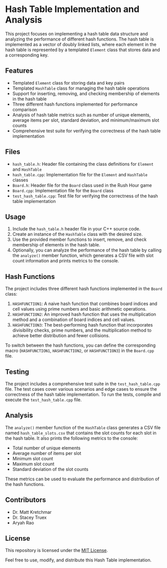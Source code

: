 # Hash Table Implementation and Analysis

This project focuses on implementing a hash table data structure and analyzing the performance of different hash functions. The hash table is implemented as a vector of doubly linked lists, where each element in the hash table is represented by a templated `Element` class that stores data and a corresponding key.

## Features

- Templated `Element` class for storing data and key pairs
- Templated `HashTable` class for managing the hash table operations
- Support for inserting, removing, and checking membership of elements in the hash table
- Three different hash functions implemented for performance comparison
- Analysis of hash table metrics such as number of unique elements, average items per slot, standard deviation, and minimum/maximum slot counts
- Comprehensive test suite for verifying the correctness of the hash table implementation

## Files

- `hash_table.h`: Header file containing the class definitions for `Element` and `HashTable`
- `hash_table.cpp`: Implementation file for the `Element` and `HashTable` classes
- `Board.h`: Header file for the `Board` class used in the Rush Hour game
- `Board.cpp`: Implementation file for the `Board` class
- `test_hash_table.cpp`: Test file for verifying the correctness of the hash table implementation

## Usage

1. Include the `hash_table.h` header file in your C++ source code.
2. Create an instance of the `HashTable` class with the desired size.
3. Use the provided member functions to insert, remove, and check membership of elements in the hash table.
4. Optionally, you can analyze the performance of the hash table by calling the `analyze()` member function, which generates a CSV file with slot count information and prints metrics to the console.

## Hash Functions

The project includes three different hash functions implemented in the `Board` class:

1. `HASHFUNCTION1`: A naive hash function that combines board indices and cell values using prime numbers and basic arithmetic operations.
2. `HASHFUNCTION2`: An improved hash function that uses the multiplication method and a combination of board indices and cell values.
3. `HASHFUNCTION3`: The best-performing hash function that incorporates divisibility checks, prime numbers, and the multiplication method to achieve better distribution and fewer collisions.

To switch between the hash functions, you can define the corresponding macro (`HASHFUNCTION1`, `HASHFUNCTION2`, or `HASHFUNCTION3`) in the `Board.cpp` file.

## Testing

The project includes a comprehensive test suite in the `test_hash_table.cpp` file. The test cases cover various scenarios and edge cases to ensure the correctness of the hash table implementation. To run the tests, compile and execute the `test_hash_table.cpp` file.

## Analysis

The `analyze()` member function of the `HashTable` class generates a CSV file named `hash_table_slots.csv` that contains the slot counts for each slot in the hash table. It also prints the following metrics to the console:

- Total number of unique elements
- Average number of items per slot
- Minimum slot count
- Maximum slot count
- Standard deviation of the slot counts

These metrics can be used to evaluate the performance and distribution of the hash functions.

## Contributors

- Dr. Matt Kretchmar
- Dr. Stacey Truex
- Aryah Rao

## License

This repository is licensed under the [MIT License](LICENSE).

Feel free to use, modify, and distribute this Hash Table implementation.